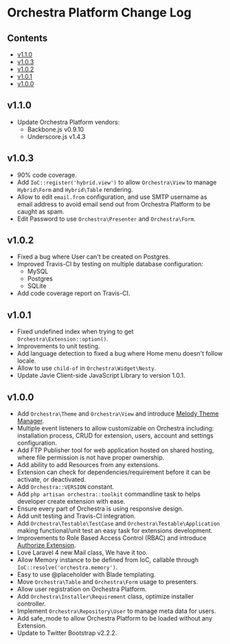 # Orchestra Platform Change Log

## Contents

- [v1.1.0](#v1.1.0)
- [v1.0.3](#v1.0.3)
- [v1.0.2](#v1.0.2)
- [v1.0.1](#v1.0.1)
- [v1.0.0](#v1.0.0)

<a name="v1.1.0"></a>
## v1.1.0

- Update Orchestra Platform vendors:
	- Backbone.js v0.9.10 
	- Underscore.js v1.4.3

<a name="v1.0.3"></a>
## v1.0.3

- 90% code coverage.
- Add `IoC::register('hybrid.view')` to allow `Orchestra\View` to manage `Hybrid\Form` and `Hybrid\Table` rendering.
- Allow to edit `email.from` configuration, and use SMTP username as email address to avoid email send out from Orchestra Platform to be caught as spam.
- Edit Password to use `Orchestra\Presenter` and `Orchestra\Form`.

<a name="v1.0.2"></a>
## v1.0.2

- Fixed a bug where User can't be created on Postgres.
- Improved Travis-CI by testing on multiple database configuration:
	- MySQL
	- Postgres
	- SQLite
- Add code coverage report on Travis-CI.

<a name="v1.0.1"></a>
## v1.0.1

- Fixed undefined index when trying to get `Orchestra\Extension::option()`.
- Improvements to unit testing.
- Add language detection to fixed a bug where Home menu doesn't follow locale.
- Allow to use `child-of` in `Orchestra\Widget\Nesty`.
- Update Javie Client-side JavaScript Library to version 1.0.1.

<a name="v1.0.0"></a>
## v1.0.0

- Add `Orchestra\Theme` and `Orchestra\View` and introduce [Melody Theme Manager](http://bundles.laravel.com/bundle/melody).
- Multiple event listeners to allow customizable on Orchestra including: installation process, CRUD for extension, users, account and settings configuration.
- Add FTP Publisher tool for web application hosted on shared hosting, where file permission is not have proper ownership.
- Add ability to add Resources from any extensions.
- Extension can check for dependencies/requirement before it can be activate, or deactivated.
- Add `Orchestra::VERSION` constant.
- Add `php artisan orchestra::toolkit` commandline task to helps developer create extension with ease.
- Ensure every part of Orchestra is using responsive design.
- Add unit testing and Travis-CI integration.
- Add `Orchestra\Testable\TestCase` and `Orchestra\Testable\Application` making functional/unit test an easy task for extensions development.
- Improvements to Role Based Access Control (RBAC) and introduce [Authorize Extension](http://bundles.laravel.com/bundle/authorize).
- Love Laravel 4 new Mail class, We have it too.
- Allow Memory instance to be defined from IoC, callable through `IoC::resolve('orchestra.memory')`.
- Easy to use @placeholder with Blade templating.
- Move `Orchestra\Table` and `Orchestra\Form` usage to presenters.
- Allow user registration on Orchestra Platform.
- Add `Orchestra\Installer\Requirement` class, optimize installer controller.
- Implement `Orchestra\Repository\User` to manage meta data for users.
- Add safe_mode to allow Orchestra Platform to be loaded without any Extension.
- Update to Twitter Bootstrap v2.2.2.